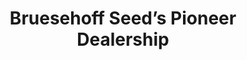 ---
title: "Bruesehoff Seed’s Pioneer Dealership"
url: /glencoe/bruesehoff-seeds-pioneer-dealership/
shop: Landwirtschaftlich
---